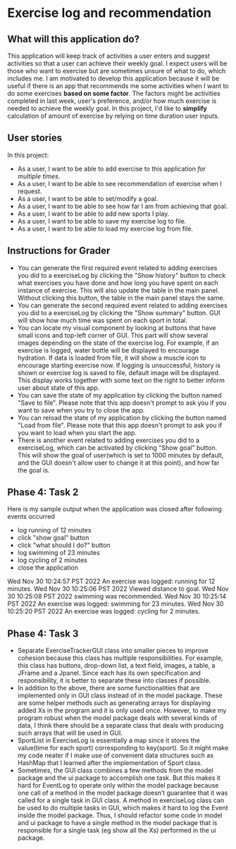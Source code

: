 # Exercise log and recommendation

## What will this application do?

This application will keep track of activities a user enters and suggest activities so that a user can achieve their weekly goal. I expect users will be those who want to exercise but are sometimes unsure of what to do, which includes me. I am motivated to develop this application because it will be useful if there is an app that recommends me some activities when I want to do some exercises  **based on some factor**. The factors might be activities completed in last week, user's preference, and/or how much exercise is needed to achieve the weekly goal. In this project, I'd like to **simplify** calculation of amount of exercise by relying on time duration user inputs. 

## User stories

In this project:

- As a user, I want to be able to add exercise to this application *for multiple times*.
- As a user, I want to be able to see recommendation of exercise when I request.
- As a user, I want to be able to set/modify a goal.
- As a user, I want to be able to see how far I am from achieving that goal. 
- As a user, I want to be able to add new sports I play.
- As a user, I want to be able to save my exercise log to file.
- As a user, I want to be able to load my exercise log from file.


## Instructions for Grader

- You can generate the first required event related to adding exercises you did to a exerciseLog by clicking the "Show history" button to check what exercises you have done and how long you have spent on each instance of exercise. This will also update the table in the main panel. Without clicking this button, the table in the main panel stays the same.
- You can generate the second required event related to adding exercises you did to a exerciseLog by clicking the "Show summary" button. GUI will show how much time was spent on each sport in total.
- You can locate my visual component by looking at buttons that have small icons and top-left corner of GUI. This part will show several images depending on the state of the exercise log. For example, if an exercise is logged, water bottle will be displayed to encourage hydration. If data is loaded from file, it will show a muscle icon to encourage starting exercise now. If logging is unsuccessful, history is shown or exercise log is saved to file, default image will be displayed. This display works together with some text on the right to better inform user about state of this app.  
- You can save the state of my application by clicking the button named "Save to file". Please note that this app doesn't prompt to ask you if you want to save when you try to close the app.
- You can reload the state of my application by clicking the button named "Load from file". Please note that this app doesn't prompt to ask you if you want to load when you start the app.
- There is another event related to adding exercises you did to a exerciseLog, which can be activated by clicking "Show goal" button. This will show the goal of user(which is set to 1000 minutes by default, and the GUI doesn't allow user to change it at this point), and how far the goal is.

## Phase 4: Task 2

Here is my sample output when the application was closed after following events occurred

- log running of 12 minutes
- click "show goal" button
- click "what should I do?" button
- log swimming of 23 minutes
- log cycling of 2 minutes
- close the application

Wed Nov 30 10:24:57 PST 2022
An exercise was logged: running for 12 minutes.
Wed Nov 30 10:25:06 PST 2022
Viewed distance to goal.
Wed Nov 30 10:25:08 PST 2022
swimming was recommended.
Wed Nov 30 10:25:14 PST 2022
An exercise was logged: swimming for 23 minutes.
Wed Nov 30 10:25:20 PST 2022
An exercise was logged: cycling for 2 minutes.

## Phase 4: Task 3

- Separate ExerciseTrackerGUI class into smaller pieces to improve cohesion because this class has multiple responsibilities. For example, this class has buttons, drop-down list, a text field, images, a table, a JFrame and a Jpanel. Since each has its own specification and responsibility, it is better to separate these into classes if possible.
- In addition to the above, there are some functionalities that are implemented only in GUI class instead of in the model package. These are some helper methods such as generating arrays for displaying added Xs in the program and it is only used once. However, to make my program robust when the model package deals with several kinds of data, I think there should be a separate class that deals with producing such arrays that will be used in GUI.
- SportList in ExerciseLog is essentially a map since it stores the value(time for each sport) corresponding to key(sport). So it might make my code neater if I make use of convenient data structures such as HashMap that I learned after the implementation of Sport class.
- Sometimes, the GUI class combines a few methods from the model package and the ui package to accomplish one task. But this makes it hard for EventLog to operate only within the model package because one call of a method in the model package doesn’t guarantee that it was called for a single task in GUI class. A method in exerciseLog class can be used to do multiple tasks in GUI, which makes it hard to log the Event inside the model package. Thus, I should refactor some code in model and ui package to have a single method in the model package that is responsible for a single task (eg show all the Xs) performed in the ui package.

